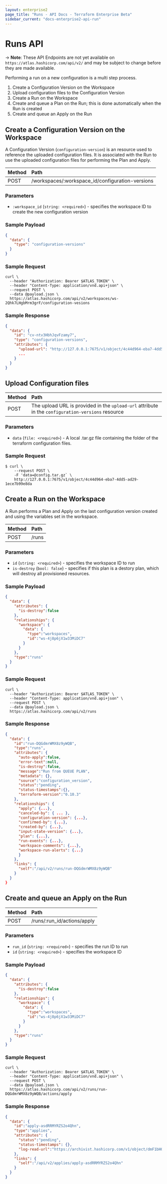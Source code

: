 ```yaml
---
layout: enterprise2
page_title: "Runs - API Docs - Terraform Enterprise Beta"
sidebar_current: "docs-enterprise2-api-run"
---
```


# Runs API

-> **Note**: These API Endpoints are not yet available on `https://atlas.hashicorp.com/api/v2/` and may be subject to change before they are made available.

Performing a run on a new configuration is a multi step process.

1. Create a Configuration Version on the Workspace
2. Upload configuration files to the Configuration Version
3. Create a Run on the Workspace
4. Create and queue a Plan on the Run; this is done automatically when the Run is created
5. Create and queue an Apply on the Run


## Create a Configuration Version on the Workspace

A Configuration Version (`configuration-version`) is an resource used to reference the uploaded configuration files. It is associated with the Run to use the uploaded configuration files for performing the Plan and Apply.

| Method | Path           |
| :----- | :------------- |
| POST | /workspaces/:workspace_id/configuration-versions |

### Parameters

- `:workspace_id` (`string: <required>`) - specifies the workspace ID to create the new configuration version

### Sample Payload

```json
{
  "data": {
    "type": "configuration-versions"
  }
}
```

### Sample Request

```shell
curl \
  --header "Authorization: Bearer $ATLAS_TOKEN" \
  --header "Content-Type: application/vnd.api+json" \
  --request POST \
  --data @payload.json \
  https://atlas.hashicorp.com/api/v2/workspaces/ws-2Qhk7LHgbMrm3grF/configuration-vesions
```

### Sample Response

```json
{
  "data": {
    "id": "cv-ntv3HbhJqvFzamy7",
    "type": "configuration-versions",
    "attributes": {
      "upload-url": "http://127.0.0.1:7675/v1/object/4c44d964-eba7-4dd5-ad29-1ece7b99e8da"
      ...
    }
  }
}
```

## Upload Configuration files

| Method | Path           |
| :----- | :------------- |
| POST | The upload URL is provided in the `upload-url` attribute in the `configuration-versions` resource |

### Parameters

- `data` (`file: <required>`) - A local .tar.gz file containing the folder of the terraform configuration files.

### Sample Request

```shell
$ curl \
    --request POST \
    -F 'data=@config.tar.gz` \
    http://127.0.0.1:7675/v1/object/4c44d964-eba7-4dd5-ad29-1ece7b99e8da
```


## Create a Run on the Workspace

A Run performs a Plan and Apply on the last configuration version created and using the variables set in the workspace.

| Method | Path           |
| :----- | :------------- |
| POST | /runs |

### Parameters

- `id` (`string: <required>`) - specifies the workspace ID to run
- `is-destroy` (`bool: false`) - specifies if this plan is a destory plan, which will destroy all provisioned resources.

### Sample Payload

```json
{
  "data": {
    "attributes": {
      "is-destroy":false
    },
    "relationships": {
      "workspace": {
        "data": {
          "type":"workspaces",
          "id":"ws-4j8p6jX1w33MiDC7"
        }
      }
    },
    "type":"runs"
  }
}
```

### Sample Request

```shell
curl \
  --header "Authorization: Bearer $ATLAS_TOKEN" \
  --header "Content-Type: application/vnd.api+json" \
  --request POST \
  --data @payload.json \
  https://atlas.hashicorp.com/api/v2/runs
```

### Sample Response

```json
{
  "data": {
    "id":"run-DQGdmrWMX8z9yWQB",
    "type":"runs",
    "attributes": {
      "auto-apply":false,
      "error-text":null,
      "is-destroy":false,
      "message":"Run from QUEUE PLAN",
      "metadata": {},
      "source":"configuration_version",
      "status":"pending",
      "status-timestamps":{},
      "terraform-version":"0.10.3"
    },
    "relationships": {
      "apply": {...},
      "canceled-by": { ... },
      "configuration-version": {...},
      "confirmed-by": {...},
      "created-by": {...},
      "input-state-version": {...},
      "plan": {...},
      "run-events": {...},
      "workspace-comments": {...},
      "workspace-run-alerts": {...}
      }
    },
    "links": {
      "self":"/api/v2/runs/run-DQGdmrWMX8z9yWQB"
    }
  }
}
```

## Create and queue an Apply on the Run

| Method | Path           |
| :----- | :------------- |
| POST | /runs/:run_id/actions/apply |

### Parameters

- `run_id` (`string: <required>`) - specifies the run ID to run
- `id` (`string: <required>`) - specifies the workspace ID

### Sample Payload

```json
{
  "data": {
    "attributes": {
      "is-destroy":false
    },
    "relationships": {
      "workspace": {
        "data": {
          "type":"workspaces",
          "id":"ws-4j8p6jX1w33MiDC7"
        }
      }
    },
    "type":"runs"
  }
}
```

### Sample Request

```shell
curl \
  --header "Authorization: Bearer $ATLAS_TOKEN" \
  --header "Content-Type: application/vnd.api+json" \
  --request POST \
  --data @payload.json \
  https://atlas.hashicorp.com/api/v2/runs/run-DQGdmrWMX8z9yWQB/actions/apply
```

### Sample Response

```json
{
  "data": {
    "id":"apply-asdRRMYRZS2o4Qhn",
    "type":"applies",
    "attributes": {
      "status":"pending",
      "status-timestamps": {},
      "log-read-url":"https://archivist.hashicorp.com/v1/object/dmF1bHQ6djE6em1wNGpRczhGR2ZTY2RURWcxNDN4RjkvMWNveVdmQU9XRXVIdWQ5ZE9WYjhhd2lFb0dqQ0VOUk1FWlBCNmVNRXVBYWUrY1UvSGNKWkEzeUp6c0FxaHd0VzhZakxBQ1VJMEFHN2NRaCtaMEZOb2hFQTA4VmZoRTBUSFdBd01iVWo3bk5YMUM3THVXQ1VpdVhKNnBWM1c0Nm1iZCtoZnNUVkc1VEViWlFHK1E9PQ=="
    },
    "links": {
      "self":"/api/v2/applies/apply-asdRRMYRZS2o4Qhn"
    }
  }
}
```

